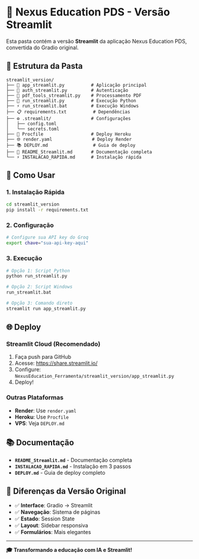 # 🚀 Nexus Education PDS - Versão Streamlit

Esta pasta contém a versão **Streamlit** da aplicação Nexus Education PDS, convertida do Gradio original.

## 📁 **Estrutura da Pasta**

```
streamlit_version/
├── 📱 app_streamlit.py          # Aplicação principal
├── 🔐 auth_streamlit.py         # Autenticação
├── 📄 pdf_tools_streamlit.py    # Processamento PDF
├── 🚀 run_streamlit.py          # Execução Python
├── ⚡ run_streamlit.bat         # Execução Windows
├── 📋 requirements.txt          # Dependências
├── ⚙️ .streamlit/               # Configurações
│   ├── config.toml
│   └── secrets.toml
├── 🚀 Procfile                  # Deploy Heroku
├── 🌐 render.yaml               # Deploy Render
├── 📚 DEPLOY.md                 # Guia de deploy
├── 📖 README_Streamlit.md       # Documentação completa
└── ⚡ INSTALACAO_RAPIDA.md      # Instalação rápida
```

## 🎯 **Como Usar**

### **1. Instalação Rápida**
```bash
cd streamlit_version
pip install -r requirements.txt
```

### **2. Configuração**
```bash
# Configure sua API key do Groq
export chave="sua-api-key-aqui"
```

### **3. Execução**
```bash
# Opção 1: Script Python
python run_streamlit.py

# Opção 2: Script Windows
run_streamlit.bat

# Opção 3: Comando direto
streamlit run app_streamlit.py
```

## 🌐 **Deploy**

### **Streamlit Cloud (Recomendado)**
1. Faça push para GitHub
2. Acesse: https://share.streamlit.io/
3. Configure: `NexusEducation_Ferramenta/streamlit_version/app_streamlit.py`
4. Deploy!

### **Outras Plataformas**
- **Render**: Use `render.yaml`
- **Heroku**: Use `Procfile`
- **VPS**: Veja `DEPLOY.md`

## 📚 **Documentação**

- **`README_Streamlit.md`** - Documentação completa
- **`INSTALACAO_RAPIDA.md`** - Instalação em 3 passos
- **`DEPLOY.md`** - Guia de deploy completo

## 🔄 **Diferenças da Versão Original**

- ✅ **Interface**: Gradio → Streamlit
- ✅ **Navegação**: Sistema de páginas
- ✅ **Estado**: Session State
- ✅ **Layout**: Sidebar responsiva
- ✅ **Formulários**: Mais elegantes

---

**🎓 Transformando a educação com IA e Streamlit!**
